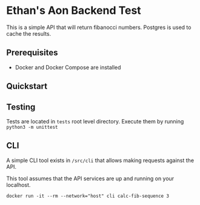 # Ethan's Aon Backend Test

This is a simple API that will return fibanocci numbers. Postgres is used to cache the results.

## Prerequisites

- Docker and Docker Compose are installed

## Quickstart

## Testing

Tests are located in `tests` root level directory. Execute them by running `python3 -m unittest`

## CLI

A simple CLI tool exists in `/src/cli` that allows making requests against the API.

This tool assumes that the API services are up and running on your localhost.

```
docker run -it --rm --network="host" cli calc-fib-sequence 3
```